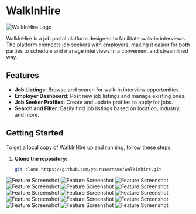 # WalkInHire

![WalkInHire Logo](./public/walkinhire.png)

WalkInHire is a job portal platform designed to facilitate walk-in interviews. The platform connects job seekers with employers, making it easier for both parties to schedule and manage interviews in a convenient and streamlined way.

## Features

- **Job Listings:** Browse and search for walk-in interview opportunities.
- **Employer Dashboard:** Post new job listings and manage existing ones.
- **Job Seeker Profiles:** Create and update profiles to apply for jobs.
- **Search and Filter:** Easily find job listings based on location, industry, and more.

## Getting Started

To get a local copy of WalkInHire up and running, follow these steps:

1. **Clone the repository:**

   ```bash
   git clone https://github.com/yourusername/walkinhire.git
   ```

![Feature Screenshot](./public/assets/1.png)
![Feature Screenshot](./public/assets/2.png)
![Feature Screenshot](./public/assets/3.png)
![Feature Screenshot](./public/assets/4.png)
![Feature Screenshot](./public/assets/5.png)
![Feature Screenshot](./public/assets/6.png)
![Feature Screenshot](./public/assets/7.png)
![Feature Screenshot](./public/assets/8.png)
![Feature Screenshot](./public/assets/9.png)
![Feature Screenshot](./public/assets/11.png)
![Feature Screenshot](./public/assets/22.png)
![Feature Screenshot](./public/assets/33.png)
![Feature Screenshot](./public/assets/44.png)
![Feature Screenshot](./public/assets/55.png)
![Feature Screenshot](./public/assets/66.png)
